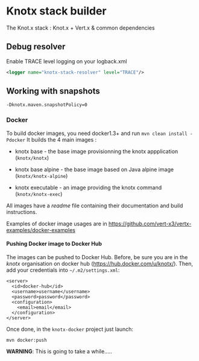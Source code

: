 Knotx stack builder
========

The Knot.x stack : Knot.x + Vert.x & common dependencies


## Debug resolver
Enable TRACE level logging on your logback.xml
```xml
<logger name="knotx-stack-resolver" level="TRACE"/>
```

## Working with snapshots
`-Dknotx.maven.snapshotPolicy=0`


### Docker

To build docker images, you need docker1.3+ and run `mvn clean install -Pdocker`
It builds the 4 main images :
- knotx base - the base image provisionning the knotx appplication (`knotx/knotx`)
- knotx base alpine - the base image based on Java alpine image (`knotx/knotx-alpine`)

- knotx executable - an image providing the knotx command (`knotx/knotx-exec`)

All images have a _readme_ file containing their documentation and build instructions.

Examples of docker image usages are in https://github.com/vert-x3/vertx-examples/docker-examples

#### Pushing Docker image to Docker Hub

The images can be pushed to Docker Hub. Before, be sure you are in the _knotx_ organisation on docker hub (https://hub.docker.com/u/knotx/). Then, add your credentials into `~/.m2/settings.xml`:

```
<server>
  <id>docker-hub</id>
  <username>username</username>
  <password>password</password>
  <configuration>
    <email>email</email>
  </configuration>
</server>
```

Once done, in the `knotx-docker` project just launch:

```
mvn docker:push
```

**WARNING**: This is going to take a while.....
